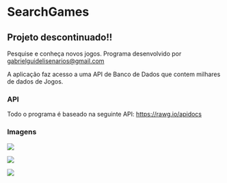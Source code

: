 # SearchGames

## Projeto descontinuado!!

Pesquise e conheça novos jogos. Programa desenvolvido por gabrielguidelisenarios@gmail.com

A aplicação faz acesso a uma API de Banco de Dados que contem milhares de dados de Jogos.




### API

Todo o programa é baseado na seguinte API: https://rawg.io/apidocs




### Imagens


![](https://i.imgur.com/EZ9cf9Z.png)

![](https://i.imgur.com/mTBVz9X.png)

![](https://i.imgur.com/XVWGeDE.png)
